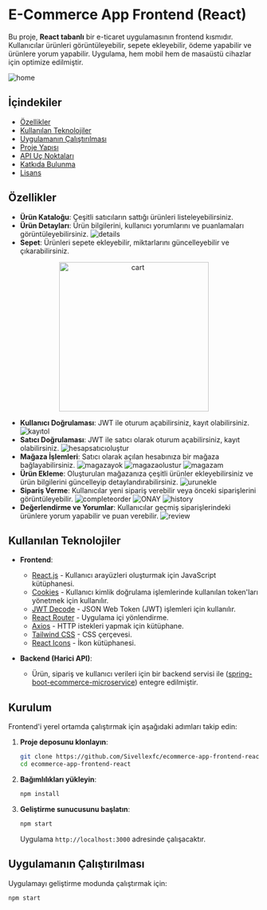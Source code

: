 # E-Commerce App Frontend (React)

Bu proje, **React tabanlı** bir e-ticaret uygulamasının frontend kısmıdır. Kullanıcılar ürünleri görüntüleyebilir, sepete ekleyebilir, ödeme yapabilir ve ürünlere yorum yapabilir. Uygulama, hem mobil hem de masaüstü cihazlar için optimize edilmiştir.

![home](https://github.com/user-attachments/assets/25a42e30-771b-4c4d-bf9a-c05f1b8581ff)

## İçindekiler

- [Özellikler](#özellikler)
- [Kullanılan Teknolojiler](#kullanılan-teknolojiler)
- [Uygulamanın Çalıştırılması](#uygulamanın-çalıştırılması)
- [Proje Yapısı](#proje-yapısı)
- [API Uç Noktaları](#api-uç-noktaları)
- [Katkıda Bulunma](#katkıda-bulunma)
- [Lisans](#lisans)

## Özellikler

- **Ürün Kataloğu**: Çeşitli satıcıların sattığı ürünleri listeleyebilirsiniz.
- **Ürün Detayları**: Ürün bilgilerini, kullanıcı yorumlarını ve puanlamaları görüntüleyebilirsiniz.
![details](https://github.com/user-attachments/assets/241b3a42-23d3-4999-ba2e-2c3bf7b7fa8f)
- **Sepet**: Ürünleri sepete ekleyebilir, miktarlarını güncelleyebilir ve çıkarabilirsiniz.

<div align="center">
  <img src="https://github.com/user-attachments/assets/a1a2a594-160c-4ef0-a589-9ecbe0cc1fb3" alt="cart" width="300"/>
</div>


- **Kullanıcı Doğrulaması**: JWT ile oturum açabilirsiniz, kayıt olabilirsiniz.
![kayıtol](https://github.com/user-attachments/assets/5800ef59-04c7-407c-a067-a66a34c1fb8c)
- **Satıcı Doğrulaması**: JWT ile satıcı olarak oturum açabilirsiniz, kayıt olabilirsiniz.
![hesapsatıcıoluştur](https://github.com/user-attachments/assets/f60a1c43-3ea8-4144-8e2c-8a812349b9b6)
- **Mağaza İşlemleri**: Satıcı olarak açılan hesabınıza bir mağaza bağlayabilirsiniz.
![magazayok](https://github.com/user-attachments/assets/d460bfbe-fc61-41d0-873f-1bc1adea7826)
![magazaolustur](https://github.com/user-attachments/assets/04d834e9-a1ff-4e92-b9f6-469ff7d649fe)
![magazam](https://github.com/user-attachments/assets/3aa541ba-505e-4ddc-8be4-dfc02a370df1)
- **Ürün Ekleme**: Oluşturulan mağazanıza çeşitli ürünler ekleyebilirsiniz ve ürün bilgilerini güncelleyip detaylandırabilirsiniz.
![urunekle](https://github.com/user-attachments/assets/d5f8391c-050f-4a24-9993-c08a355bdbff)
- **Sipariş Verme**: Kullanıcılar yeni sipariş verebilir veya önceki siparişlerini görüntüleyebilir.
![completeorder](https://github.com/user-attachments/assets/75f164b6-c8b1-4e4d-80d3-a0de285b2d5c)
![ONAY](https://github.com/user-attachments/assets/12b5c268-6360-4025-9fb2-b4e03ea5f7ba)
![history](https://github.com/user-attachments/assets/1409ada3-abc7-4959-b1ff-29683d1cdb23)
- **Değerlendirme ve Yorumlar**: Kullanıcılar geçmiş siparişlerindeki ürünlere yorum yapabilir ve puan verebilir.
![review](https://github.com/user-attachments/assets/48b1c240-6b4a-44f3-984f-8dec22f3a8d4)

## Kullanılan Teknolojiler

- **Frontend**:
  - [React.js](https://reactjs.org/) - Kullanıcı arayüzleri oluşturmak için JavaScript kütüphanesi.
  - [Cookies](https://www.npmjs.com/package/react-cookie) - Kullanıcı kimlik doğrulama işlemlerinde kullanılan token'ları yönetmek için kullanılır.
  - [JWT Decode](https://www.jwt.io) - JSON Web Token (JWT) işlemleri için kullanılır.
  - [React Router](https://reactrouter.com/) - Uygulama içi yönlendirme.
  - [Axios](https://axios-http.com/) - HTTP istekleri yapmak için kütüphane.
  - [Tailwind CSS](https://tailwindcss.com/) - CSS çerçevesi.
  - [React Icons](https://react-icons.github.io/react-icons/) - İkon kütüphanesi.

- **Backend (Harici API)**:
  - Ürün, sipariş ve kullanıcı verileri için bir backend servisi ile ([spring-boot-ecommerce-microservice](https://github.com/Sivellexfc/spring-boot-ecommerce-microservice)) entegre edilmiştir.

## Kurulum

Frontend'i yerel ortamda çalıştırmak için aşağıdaki adımları takip edin:

1. **Proje deposunu klonlayın**:
    ```bash
    git clone https://github.com/Sivellexfc/ecommerce-app-frontend-react.git
    cd ecommerce-app-frontend-react
    ```

2. **Bağımlılıkları yükleyin**:
    ```bash
    npm install
    ```

3. **Geliştirme sunucusunu başlatın**:
    ```bash
    npm start
    ```

   Uygulama `http://localhost:3000` adresinde çalışacaktır.


## Uygulamanın Çalıştırılması

Uygulamayı geliştirme modunda çalıştırmak için:

```bash
npm start
